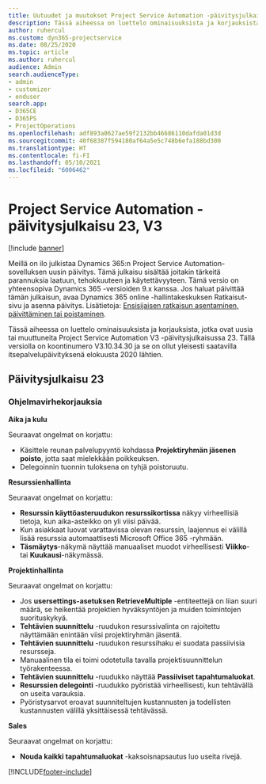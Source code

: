 ```yaml
---
title: Uutuudet ja muutokset Project Service Automation -päivitysjulkaisussa 23, V3
description: Tässä aiheessa on luettelo ominaisuuksista ja korjauksista, jotka ovat käytettävissä Project Service Automation -päivitysjulkaisussa 23, V3.
author: ruhercul
ms.custom: dyn365-projectservice
ms.date: 08/25/2020
ms.topic: article
ms.author: ruhercul
audience: Admin
search.audienceType:
- admin
- customizer
- enduser
search.app:
- D365CE
- D365PS
- ProjectOperations
ms.openlocfilehash: adf893a0627ae59f2132bb46686110dafda01d3d
ms.sourcegitcommit: 40f68387f594180af64a5e5c748b6efa188bd300
ms.translationtype: HT
ms.contentlocale: fi-FI
ms.lasthandoff: 05/10/2021
ms.locfileid: "6006462"
---
```

# <a name="project-service-automation-update-release-23-v3"></a>Project Service Automation -päivitysjulkaisu 23, V3

[!include [banner](../includes/psa-now-project-operations.md)]

Meillä on ilo julkistaa Dynamics 365:n Project Service Automation-sovelluksen uusin päivitys. Tämä julkaisu sisältää joitakin tärkeitä parannuksia laatuun, tehokkuuteen ja käytettävyyteen. Tämä versio on yhteensopiva Dynamics 365 -versioiden 9.x kanssa. Jos haluat päivittää tämän julkaisun, avaa Dynamics 365 online -hallintakeskuksen Ratkaisut-sivu ja asenna päivitys. Lisätietoja: [Ensisijaisen ratkaisun asentaminen, päivittäminen tai poistaminen](/power-platform/admin/install-remove-preferred-solution).

Tässä aiheessa on luettelo ominaisuuksista ja korjauksista, jotka ovat uusia tai muuttuneita Project Service Automation V3 -päivitysjulkaisussa 23. Tällä versiolla on koontinumero V3.10.34.30 ja se on ollut yleisesti saatavilla itsepalvelupäivityksenä elokuusta 2020 lähtien.

## <a name="update-release-23"></a>Päivitysjulkaisu 23

### <a name="bug-fixes"></a>Ohjelmavirhekorjauksia

**Aika ja kulu**

Seuraavat ongelmat on korjattu:
- Käsittele reunan palvelupyyntö kohdassa **Projektiryhmän jäsenen poisto**, jotta saat mielekkään poikkeuksen.
- Delegoinnin tuonnin tuloksena on tyhjä poistoruutu.

**Resurssienhallinta**

Seuraavat ongelmat on korjattu:

- **Resurssin käyttöasteruudukon resurssikortissa** näkyy virheellisiä tietoja, kun aika-asteikko on yli viisi päivää.
- Kun asiakkaat luovat varattavissa olevan resurssin, laajennus ei välillä lisää resurssia automaattisesti Microsoft Office 365 -ryhmään.
- **Täsmäytys**-näkymä näyttää manuaaliset muodot virheellisesti **Viikko**- tai **Kuukausi**-näkymässä.

**Projektinhallinta**

Seuraavat ongelmat on korjattu:

- Jos **usersettings-asetuksen RetrieveMultiple** -entiteettejä on liian suuri määrä, se heikentää projektien hyväksyntöjen ja muiden toimintojen suorituskykyä.
- **Tehtävien suunnittelu** -ruudukon resurssivalinta on rajoitettu näyttämään enintään viisi projektiryhmän jäsentä. 
- **Tehtävien suunnittelu** -ruudukon resurssihaku ei suodata passiivisia resursseja.
- Manuaalinen tila ei toimi odotetulla tavalla projektisuunnittelun työrakenteessa.
- **Tehtävien suunnittelu** -ruudukko näyttää **Passiiviset tapahtumaluokat**.
- **Resurssien delegointi** -ruudukko pyöristää virheellisesti, kun tehtävällä on useita varauksia.
- Pyöristysarvot eroavat suunniteltujen kustannusten ja todellisten kustannusten välillä yksittäisessä tehtävässä.

**Sales**

Seuraavat ongelmat on korjattu:

- **Nouda kaikki tapahtumaluokat** -kaksoisnapsautus luo useita rivejä.


[!INCLUDE[footer-include](../includes/footer-banner.md)]